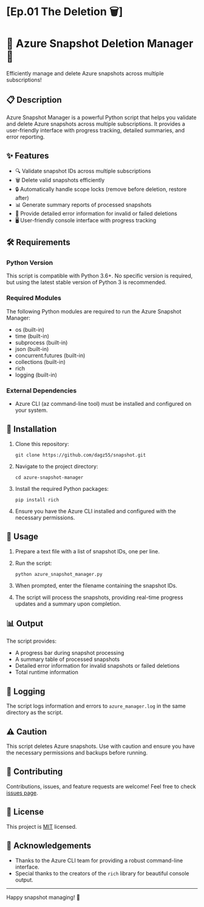 # [Ep.01 The Deletion 🗑️]

# 🔷 Azure Snapshot Deletion Manager 🔷

Efficiently manage and delete Azure snapshots across multiple subscriptions!

## 📋 Description

Azure Snapshot Manager is a powerful Python script that helps you validate and delete Azure snapshots across multiple subscriptions. It provides a user-friendly interface with progress tracking, detailed summaries, and error reporting.

## ✨ Features

- 🔍 Validate snapshot IDs across multiple subscriptions
- 🗑️ Delete valid snapshots efficiently
- 🔒 Automatically handle scope locks (remove before deletion, restore after)
- 📊 Generate summary reports of processed snapshots
- 🚨 Provide detailed error information for invalid or failed deletions
- 🖥️ User-friendly console interface with progress tracking

## 🛠️ Requirements

### Python Version

This script is compatible with Python 3.6+. No specific version is required, but using the latest stable version of Python 3 is recommended.

### Required Modules

The following Python modules are required to run the Azure Snapshot Manager:

- os (built-in)
- time (built-in)
- subprocess (built-in)
- json (built-in)
- concurrent.futures (built-in)
- collections (built-in)
- rich
- logging (built-in)

### External Dependencies

- Azure CLI (az command-line tool) must be installed and configured on your system.

## 🚀 Installation

1. Clone this repository:
   ```
   git clone https://github.com/dagz55/snapshot.git
   ```

2. Navigate to the project directory:
   ```
   cd azure-snapshot-manager
   ```

3. Install the required Python packages:
   ```
   pip install rich
   ```

4. Ensure you have the Azure CLI installed and configured with the necessary permissions.

## 📝 Usage

1. Prepare a text file with a list of snapshot IDs, one per line.

2. Run the script:
   ```
   python azure_snapshot_manager.py
   ```

3. When prompted, enter the filename containing the snapshot IDs.

4. The script will process the snapshots, providing real-time progress updates and a summary upon completion.

## 📊 Output

The script provides:
- A progress bar during snapshot processing
- A summary table of processed snapshots
- Detailed error information for invalid snapshots or failed deletions
- Total runtime information

## 📜 Logging

The script logs information and errors to `azure_manager.log` in the same directory as the script.

## ⚠️ Caution

This script deletes Azure snapshots. Use with caution and ensure you have the necessary permissions and backups before running.

## 🤝 Contributing

Contributions, issues, and feature requests are welcome! Feel free to check [issues page](https://github.com/yourusername/azure-snapshot-manager/issues).

## 📄 License

This project is [MIT](https://choosealicense.com/licenses/mit/) licensed.

## 👏 Acknowledgements

- Thanks to the Azure CLI team for providing a robust command-line interface.
- Special thanks to the creators of the `rich` library for beautiful console output.

---

Happy snapshot managing! 🎉
